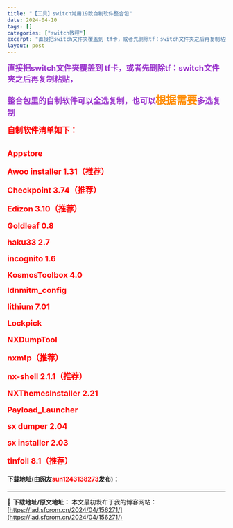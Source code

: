 ```yaml
---
title: "【工具】switch常用19款自制软件整合包"
date: 2024-04-10
tags: []
categories: ["switch教程"]
excerpt: "直接把switch文件夹覆盖到 tf卡，或者先删除tf：switch文件夹之后再复制粘贴，整合包里的自制软件可以全选复制，也可以根据需要多选复制 自制软件清单如下：&nbsp; Appstore&nbsp; &nbsp;&nbsp; &nbsp;Awoo installer 1.31（推荐）Chec&hellip;"
layout: post
---
```


 <p><strong><font size="4"><font color="#9932cc">直接把switch文件夹覆盖到 tf卡，或者先删除tf：switch文件夹之后再复制粘贴，</font></font></strong><br /><br /><strong><font size="4"><font color="#9932cc">整合包里的自制软件可以全选复制，也可以</font></font><font size="5"><font color="#ff8c00">根据需要</font></font><font size="4"><font color="#9932cc">多选复制</font></font></strong></p> <p><strong><font size="4"><font color="#ff00">自制软件清单如下：&nbsp;</font></font></strong></p> <p><br /><strong><font color="#ff00"><font size="4">Appstore&nbsp; &nbsp;&nbsp; &nbsp;</font></font><br /><br /><font color="#ff00"><font size="4">Awoo installer 1.31（推荐）</font></font><br /><br /><font color="#ff00"><font size="4">Checkpoint 3.74（推荐）</font></font><br /><br /><font color="#ff00"><font size="4">Edizon 3.10（推荐）</font></font><br /><br /><font color="#ff00"><font size="4">Goldleaf 0.8</font></font><br /><br /><font color="#ff00"><font size="4">haku33 2.7</font></font><br /><br /><font color="#ff00"><font size="4">incognito 1.6</font></font><br /><br /><font color="#ff00"><font size="4">KosmosToolbox 4.0</font></font></strong></p> <p><strong><font color="#ff00"><font size="4">ldnmitm_config</font></font><br /><br /><font color="#ff00"><font size="4">lithium 7.01</font></font><br /><br /><font color="#ff00"><font size="4">Lockpick</font></font><br /><br /><font color="#ff00"><font size="4">NXDumpTool</font></font><br /><br /><font color="#ff00"><font size="4">nxmtp（推荐）</font></font><br /><br /><font color="#ff00"><font size="4">nx-shell 2.1.1（推荐）</font></font><br /><br /><font color="#ff00"><font size="4">NXThemesInstaller 2.21</font></font><br /><br /><font color="#ff00"><font size="4">Payload_Launcher</font></font><br /><br /><font color="#ff00"><font size="4">sx dumper 2.04</font></font><br /><br /><font color="#ff00"><font size="4">sx installer 2.03</font></font><br /><br /><font color="#ff00"><font size="4">tinfoil 8.1（推荐）</font></font></strong></p> <p><h4>下载地址(由网友<font color="red">sun1243138273</font>发布)：</h4></p> 

---
📖 **下载地址/原文地址：** 本文最初发布于我的博客网站：[https://lad.sfcrom.cn/2024/04/156271/](https://lad.sfcrom.cn/2024/04/156271/)
